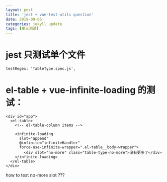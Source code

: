 ```yaml
---
layout: post
title: 'jest + vue-test-utils question'
date: 2019-09-05
categories: jekyll update
tags: [单元测试]
---
```


# jest 只测试单个文件

```
testRegex: 'TableType.spec.js',
```

# el-table + vue-infinite-loading 的测试：

```
<div id="app">
  <el-table>
    <!-- el-table-column items -->

    <infinite-loading
      slot="append"
      @infinite="infiniteHandler"
      force-use-infinite-wrapper=".el-table__body-wrapper">
        <div slot="no-more" class="table-type-no-more">没有更多了</div>
    </infinite-loading>
  </el-table>
</div>
```

how to test no-more slot ???
